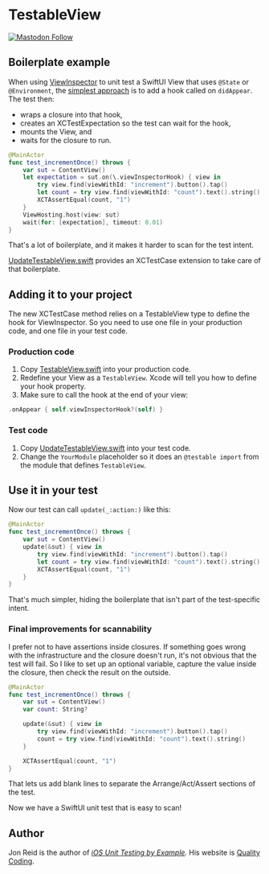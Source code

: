 # TestableView

[![Mastodon Follow](https://img.shields.io/mastodon/follow/109765011064804734?domain=https%3A%2F%2Fiosdev.space
)](https://iosdev.space/@qcoding)

<!-- toc -->
<!-- endToc -->

## Boilerplate example

When using [ViewInspector](https://github.com/nalexn/ViewInspector/) to unit test a SwiftUI View that uses `@State` or `@Environment`, the [simplest approach](https://github.com/nalexn/ViewInspector/blob/0.10.0/guide.md#views-using-state-environment-or-environmentobject) is to add a hook called on `didAppear`. The test then:

- wraps a closure into that hook,
- creates an XCTestExpectation so the test can wait for the hook,
- mounts the View, and
- waits for the closure to run.

```swift
@MainActor
func test_incrementOnce() throws {
    var sut = ContentView()
    let expectation = sut.on(\.viewInspectorHook) { view in
        try view.find(viewWithId: "increment").button().tap()
        let count = try view.find(viewWithId: "count").text().string()
        XCTAssertEqual(count, "1")
    }
    ViewHosting.host(view: sut)
    wait(for: [expectation], timeout: 0.01)
}
```

That's a lot of boilerplate, and it makes it harder to scan for the test intent.

[UpdateTestableView.swift](https://github.com/jonreid/TestableView/blob/main/UpdateTestableView.swift) provides an XCTestCase extension to take care of that boilerplate.

## Adding it to your project

The new XCTestCase method relies on a TestableView type to define the hook for ViewInspector. So you need to use one file in your production code, and one file in your test code.

### Production code

1. Copy [TestableView.swift](https://github.com/jonreid/TestableView/blob/main/TestableView.swift) into your production code.
2. Redefine your View as a `TestableView`. Xcode will tell you how to define your hook property.
3. Make sure to call the hook at the end of your view:

```swift
.onAppear { self.viewInspectorHook?(self) }
```

### Test code

1. Copy [UpdateTestableView.swift](https://github.com/jonreid/TestableView/blob/main/UpdateTestableView.swift) into your test code.
2. Change the `YourModule` placeholder so it does an `@testable import` from the module that defines `TestableView`.

## Use it in your test

Now our test can call `update(_:action:)` like this:

```swift
@MainActor
func test_incrementOnce() throws {
    var sut = ContentView()
    update(&sut) { view in
        try view.find(viewWithId: "increment").button().tap()
        let count = try view.find(viewWithId: "count").text().string()
        XCTAssertEqual(count, "1")
    }
}
```

That's much simpler, hiding the boilerplate that isn't part of the test-specific intent.

### Final improvements for scannability

I prefer not to have assertions inside closures. If something goes wrong with the infrastructure and the closure doesn't run, it's not obvious that the test will fail. So I like to set up an optional variable, capture the value inside the closure, then check the result on the outside.

```swift
@MainActor
func test_incrementOnce() throws {
    var sut = ContentView()
    var count: String?

    update(&sut) { view in
        try view.find(viewWithId: "increment").button().tap()
        count = try view.find(viewWithId: "count").text().string()
    }

    XCTAssertEqual(count, "1")
}
```

That lets us add blank lines to separate the Arrange/Act/Assert sections of the test.


Now we have a SwiftUI unit test that is easy to scan!

## Author

Jon Reid is the author of _[iOS Unit Testing by Example](https://iosunittestingbyexample.com)._ His website is [Quality Coding](https://qualitycoding.org).

